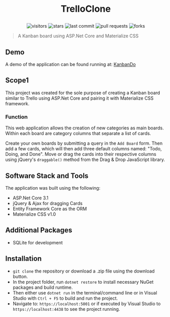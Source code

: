 <h1 align="center">

TrelloClone

</h1>

<div align="center">

![visitors](https://vistr.dev/badge?repo=johnmcraig.TrelloClone)
![stars](https://img.shields.io/github/stars/johnmcraig/TrelloClone?style=flat-square&cacheSeconds=604800)
![last commit](https://img.shields.io/github/last-commit/johnmcraig/TrelloClone?style=flat-square&cacheSeconds=86400)
![pull requests](https://img.shields.io/github/issues-pr/johnmcraig/TrelloClone?color=0088ff)
![forks](https://img.shields.io/github/forks/johnmcraig/TrelloClone?color=0088ff)

</div>

> A Kanban board using ASP.Net Core and Materialize CSS

## Demo

A demo of the application can be found running at: [KanbanDo](https://kanbando.azurewebsites.net/)

## Scope1

This project was created for the sole purpose of creating a Kanban board similar to Trello using ASP.Net Core and pairing it with Materialize CSS framework.

### Function

This web application allows the creation of new categories as main boards. Within each board are category columns that separate a list of cards.

Create your own boards by submitting a query in the `Add Board` form. Then add a few cards, which will then add three default columns named: "Todo, Doing, and Done". Move or drag the cards into their respective columns using jQuery's `draggable()` method from the Drag & Drop JavaScript library.

## Software Stack and Tools

The application was built using the following:

- ASP.Net Core 3.1
- jQuery & Ajax for dragging Cards
- Entity Framework Core as the ORM
- Materialize CSS v1.0

## Additional Packages

- SQLite for development

## Installation

- `git clone` the repository or download a .zip file using the download button.
- In the project folder, run `dotnet restore` to install necessary NuGet packages and build runtime.
- Then either use `dotnet run` in the terminal/command line or in Visual Studio with `Ctrl + F5` to build and run the project.
- Navigate to: `https://localhost:5001` or if executed by Visual Studio to `https://localhost:4438` to see the project running.
